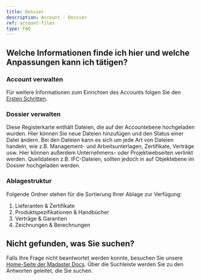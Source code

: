 ```yaml
---
title: Dossier
description: Account - Dossier
ref: account-files
type: FAQ
---
```

## Welche Informationen finde ich hier und welche Anpassungen kann ich tätigen?
### Account verwalten
Für weitere Informationen zum Einrichten des Accounts folgen Sie den <a href="https://docs.madaster.com/de/de/get-started/set-up-your-account" target="_blank">Ersten Schritten</a>.

### Dossier verwalten
Diese Registerkarte enthält Dateien, die auf der Accountebene hochgeladen wurden. Hier können Sie neue Dateien hinzufügen und den Status einer Datei ändern. Bei den Dateien kann es sich um jede Art von Dateien handeln, wie z.B. Management- und Arbeitsunterlagen, Zertifikate, Verträge usw. Hier können außerdem Unternehmens- oder Projektwebseiten verlinkt werden.
Quelldateien z.B. IFC-Dateien, sollten jedoch in auf Objektebene im Dossier hochgeladen werden.

### Ablagestruktur
Folgende Ordner stehen für die Sortierung Ihrer Ablage zur Verfügung:
1. Lieferanten & Zertifikate
1. Produktspezifikationen & Handbücher
1. Verträge & Garantien
1. Zeichnungen & Berechnungen

## Nicht gefunden, was Sie suchen?
Falls Ihre Frage nicht beantwortet werden konnte, besuchen Sie unsere <a href="https://docs.madaster.com/de/de/" target="_blank">Home-Seite der Madaster Docs</a>. Über die Suchleiste werden Sie zu den Antworten geleitet, die Sie suchen. 
